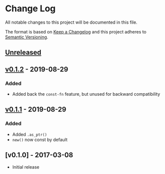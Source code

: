 # Change Log

All notable changes to this project will be documented in this file.

The format is based on [Keep a Changelog](http://keepachangelog.com/)
and this project adheres to [Semantic Versioning](http://semver.org/).

## [Unreleased]

## [v0.1.2] - 2019-08-29

### Added

- Added back the `const-fn` feature, but unused for backward compatibility

## [v0.1.1] - 2019-08-29

### Added

- Added `.as_ptr()`
- `new()` now const by default

## [v0.1.0] - 2017-03-08

- Initial release

[Unreleased]: https://github.com/japaric/vcell/compare/v0.1.2...HEAD
[v0.1.2]: https://github.com/japaric/vcell/compare/v0.1.1...v0.1.2
[v0.1.1]: https://github.com/japaric/vcell/compare/v0.1.0...v0.1.1
